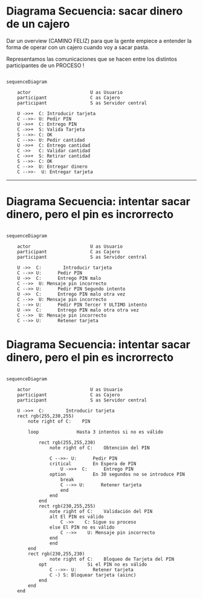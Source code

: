 # Diagrama Secuencia: sacar dinero de un cajero

Dar un overview (CAMINO FELIZ) para que la gente empiece a entender la forma de operar con un cajero cuando voy a sacar pasta.


Representamos las comunicaciones que se hacen entre los distintos participantes de un PROCESO !

```mermaid

sequenceDiagram

    actor                      U as Usuario
    participant                C as Cajero
    participant                S as Servidor central

    U ->>+  C: Introducir tarjeta
    C -->>- U: Pedir PIN
    U ->>+  C: Entrego PIN
    C ->>+  S: Valida Tarjeta
    S -->>- C: OK
    C -->>- U: Pedir cantidad
    U ->>+  C: Entrego cantidad
    C ->>   C: Validar cantidad
    C ->>+  S: Retirar cantidad
    S -->>- C: OK
    C -->>  U: Entregar dinero
    C -->>-  U: Entregar tarjeta
```

---
# Diagrama Secuencia: intentar sacar dinero, pero el pin es incrorrecto

```mermaid

sequenceDiagram

    actor                      U as Usuario
    participant                C as Cajero
    participant                S as Servidor central

    U ->>  C:        Introducir tarjeta
    C -->> U:      Pedir PIN
    U ->>  C:      Entrego PIN malo
    C -->>  U: Mensaje pin incorrecto
    C -->> U:      Pedir PIN Segundo intento
    U ->>  C:      Entrego PIN malo otra vez
    C -->>  U: Mensaje pin incorrecto
    C -->> U:      Pedir PIN Tercer Y ULTIMO intento
    U ->>  C:      Entrego PIN malo otra otra vez
    C -->>  U: Mensaje pin incorrecto
    C -->> U:      Retener tarjeta

```

# Diagrama Secuencia: intentar sacar dinero, pero el pin es incrorrecto

```mermaid

sequenceDiagram

    actor                      U as Usuario
    participant                C as Cajero
    participant                S as Servidor central

    U ->>+  C:        Introducir tarjeta
    rect rgb(255,230,255)
        note right of C:    PIN

        loop              Hasta 3 intentos si no es válido

            rect rgb(255,255,230)
                note right of C:    Obtención del PIN

                C -->>- U:      Pedir PIN
                critical        En Espera de PIN
                    U ->>+  C:      Entrego PIN
                option          En 30 segundos no se introduce PIN
                    break
                    C -->> U:      Retener tarjeta
                    end
                end
            end
            rect rgb(230,255,255)
                note right of C:    Validación del PIN
                alt El PIN es válido
                    C ->>    C: Sigue su proceso
                else El PIN no es válido
                    C -->>    U: Mensaje pin incorrecto
                end
                end
        end
        rect rgb(230,255,230)
                note right of C:    Bloqueo de Tarjeta del PIN
            opt               Si el PIN no es válido
                C -->>- U:      Retener tarjeta
                C -) S: Bloquear tarjeta (asinc)
            end
        end
    end

```
